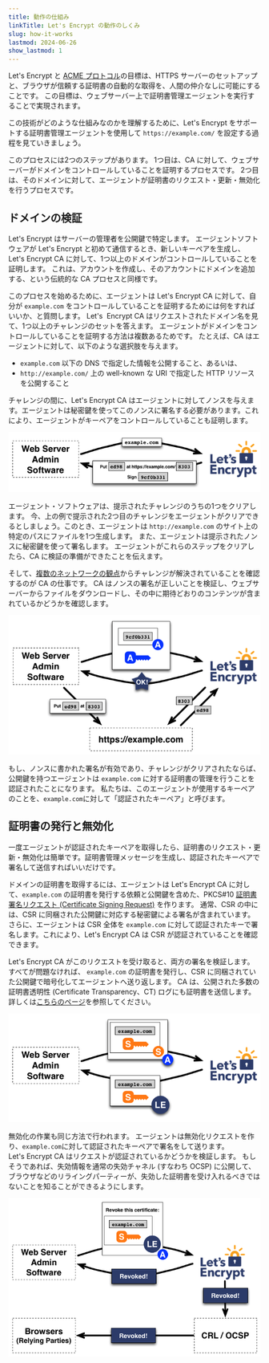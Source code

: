 ```yaml
---
title: 動作の仕組み
linkTitle: Let's Encrypt の動作のしくみ
slug: how-it-works
lastmod: 2024-06-26
show_lastmod: 1
---
```



Let's&nbsp;Encrypt と [ACME プロトコル](https://tools.ietf.org/html/rfc8555)の目標は、HTTPS サーバーのセットアップと、ブラウザが信頼する証明書の自動的な取得を、人間の仲介なしに可能にすることです。  この目標は、ウェブサーバー上で証明書管理エージェントを実行することで実現されます。

この技術がどのような仕組みなのかを理解するために、Let's&nbsp;Encrypt をサポートする証明書管理エージェントを使用して `https://example.com/` を設定する過程を見ていきましょう。

このプロセスには2つのステップがあります。  1つ目は、CA に対して、ウェブサーバーがドメインをコントロールしていることを証明するプロセスです。  2つ目は、そのドメインに対して、エージェントが証明書のリクエスト・更新・無効化を行うプロセスです。

## ドメインの検証

Let's&nbsp;Encrypt はサーバーの管理者を公開鍵で特定します。  エージェントソフトウェアが Let's&nbsp;Encrypt と初めて通信するとき、新しいキーペアを生成し、Let's&nbsp;Encrypt CA に対して、1つ以上のドメインがコントロールしていることを証明します。  これは、アカウントを作成し、そのアカウントにドメインを追加する、という伝統的な CA プロセスと同様です。

このプロセスを始めるために、エージェントは Let's&nbsp;Encrypt CA に対して、自分が `example.com` をコントロールしていることを証明するためには何をすればいいか、と質問します。  Let's&nbsp; Encrypt CA はリクエストされたドメイン名を見て、1つ以上のチャレンジのセットを答えます。   エージェントがドメインをコントロールしていることを証明する方法は複数あるためです。  たとえば、CA はエージェントに対して、以下のような選択肢を与えます。

* `example.com` 以下の DNS で指定した情報を公開すること、あるいは、
* `http://example.com/` 上の well-known な URI で指定した HTTP リソースを公開すること

チャレンジの間に、Let's&nbsp;Encrypt CA はエージェントに対してノンスを与えます。エージェントは秘密鍵を使ってこのノンスに署名する必要があります。これにより、エージェントがキーペアをコントロールしていることも証明します。

<div class="howitworks-figure">
<img alt="example.com を検証するためのチャレンジのリクエスト"
     src="/images/howitworks_challenge.png"/>
</div>

エージェント・ソフトウェアは、提示されたチャレンジのうちの1つをクリアします。   今、上の例で提示された2つ目のチャレンジをエージェントがクリアできるとしましょう。このとき、エージェントは `http://example.com` のサイト上の特定のパスにファイルを1つ生成します。  また、エージェントは提示されたノンスに秘密鍵を使って署名します。  エージェントがこれらのステップをクリアしたら、CA に検証の準備ができたことを伝えます。

そして、[複数のネットワークの観点](/2020/02/19/multi-perspective-validation)からチャレンジが解決されていることを確認するのが CA の仕事です。  CA はノンスの署名が正しいことを検証し、ウェブサーバーからファイルをダウンロードし、その中に期待どおりのコンテンツが含まれているかどうかを確認します。

<div class="howitworks-figure">
<img alt="example.com の代表として振る舞うための認証リクエスト"
     src="/images/howitworks_authorization.png"/>
</div>

もし、ノンスに書かれた署名が有効であり、チャレンジがクリアされたならば、公開鍵を持つエージェントは `example.com` に対する証明書の管理を行うことを認証されたことになります。  私たちは、このエージェントが使用するキーペアのことを、`example.com`に対して「認証されたキーペア」と呼びます。


## 証明書の発行と無効化

一度エージェントが認証されたキーペアを取得したら、証明書のリクエスト・更新・無効化は簡単です。証明書管理メッセージを生成し、認証されたキーペアで署名して送信すればいいだけです。

ドメインの証明書を取得するには、エージェントは Let's&nbsp;Encrypt CA に対して、`example.com` の証明書を発行する依頼と公開鍵を含めた、PKCS#10 [証明書署名リクエスト (Certificate Signing Request)](https://tools.ietf.org/html/rfc2986) を作ります。  通常、CSR の中には、CSR に同梱された公開鍵に対応する秘密鍵による署名が含まれています。  さらに、エージェントは CSR 全体を `example.com` に対して認証されたキーで署名します。これにより、Let's&nbsp;Encrypt CA は CSR が認証されていることを確認できます。

Let's&nbsp;Encrypt CA がこのリクエストを受け取ると、両方の署名を検証します。  すべてが問題なければ、 `example.com` の証明書を発行し、CSR に同梱されていた公開鍵で暗号化してエージェントへ送り返します。 CA は、公開された多数の証明書透明性 (Certificate Transparency、CT) ログにも証明書を送信します。 詳しくは[こちらのページ](https://certificate.transparency.dev/howctworks/#pki)を参照してください。

<div class="howitworks-figure">
<img alt="example.com に対する証明書のリクエスト"
     src="/images/howitworks_certificate.png"/>
</div>

無効化の作業も同じ方法で行われます。  エージェントは無効化リクエストを作り、`example.com`に対して認証されたキーペアで署名をして送ります。Let's&nbsp;Encrypt CA はリクエストが認証されているかどうかを検証します。  もしそうであれば、失効情報を通常の失効チャネル  (すなわち OCSP) に公開して、 ブラウザなどのリライングパーティーが、失効した証明書を受け入れるべきではないことを知ることができるようにします。

<div class="howitworks-figure">
<img alt="example.com に対する証明書の無効化リクエスト"
     src="/images/howitworks_revocation.png"/>
</div>

